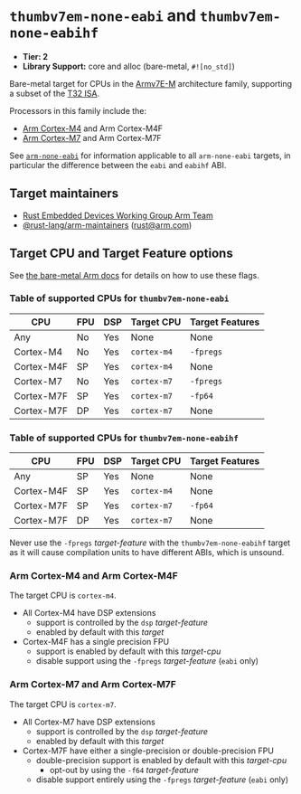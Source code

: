 # `thumbv7em-none-eabi` and `thumbv7em-none-eabihf`

* **Tier: 2**
* **Library Support:** core and alloc (bare-metal, `#![no_std]`)

Bare-metal target for CPUs in the [Armv7E-M] architecture family, supporting a
subset of the [T32 ISA][t32-isa].

Processors in this family include the:

* [Arm Cortex-M4][cortex-m4] and Arm Cortex-M4F
* [Arm Cortex-M7][cortex-m7] and Arm Cortex-M7F

See [`arm-none-eabi`](arm-none-eabi.md) for information applicable to all
`arm-none-eabi` targets, in particular the difference between the `eabi` and
`eabihf` ABI.

[t32-isa]: https://developer.arm.com/Architectures/T32%20Instruction%20Set%20Architecture
[Armv7E-M]: https://developer.arm.com/documentation/ddi0403/latest/
[cortex-m4]: https://developer.arm.com/Processors/Cortex-M4
[cortex-m7]: https://developer.arm.com/Processors/Cortex-M7

## Target maintainers

- [Rust Embedded Devices Working Group Arm Team](https://github.com/rust-embedded/wg?tab=readme-ov-file#the-arm-team)
- [@rust-lang/arm-maintainers][arm_maintainers] ([rust@arm.com][arm_email])

[arm_maintainers]: https://github.com/rust-lang/team/blob/master/teams/arm-maintainers.toml
[arm_email]: mailto:rust@arm.com

## Target CPU and Target Feature options

See [the bare-metal Arm
docs](arm-none-eabi.md#target-cpu-and-target-feature-options) for details on how
to use these flags.

### Table of supported CPUs for `thumbv7em-none-eabi`

| CPU        | FPU | DSP | Target CPU  | Target Features |
| ---------- | --- | --- | ----------- | --------------- |
| Any        | No  | Yes | None        | None            |
| Cortex-M4  | No  | Yes | `cortex-m4` | `-fpregs`       |
| Cortex-M4F | SP  | Yes | `cortex-m4` | None            |
| Cortex-M7  | No  | Yes | `cortex-m7` | `-fpregs`       |
| Cortex-M7F | SP  | Yes | `cortex-m7` | `-fp64`         |
| Cortex-M7F | DP  | Yes | `cortex-m7` | None            |

### Table of supported CPUs for `thumbv7em-none-eabihf`

| CPU        | FPU | DSP | Target CPU  | Target Features |
| ---------- | --- | --- | ----------- | --------------- |
| Any        | SP  | Yes | None        | None            |
| Cortex-M4F | SP  | Yes | `cortex-m4` | None            |
| Cortex-M7F | SP  | Yes | `cortex-m7` | `-fp64`         |
| Cortex-M7F | DP  | Yes | `cortex-m7` | None            |

<div class="warning">

Never use the `-fpregs` *target-feature* with the `thumbv7em-none-eabihf` target
as it will cause compilation units to have different ABIs, which is unsound.

</div>

### Arm Cortex-M4 and Arm Cortex-M4F

The target CPU is `cortex-m4`.

* All Cortex-M4 have DSP extensions
  * support is controlled by the `dsp` *target-feature*
  * enabled by default with this *target*
* Cortex-M4F has a single precision FPU
  * support is enabled by default with this *target-cpu*
  * disable support using the `-fpregs` *target-feature* (`eabi` only)

### Arm Cortex-M7 and Arm Cortex-M7F

The target CPU is `cortex-m7`.

* All Cortex-M7 have DSP extensions
  * support is controlled by the `dsp` *target-feature*
  * enabled by default with this *target*
* Cortex-M7F have either a single-precision or double-precision FPU
  * double-precision support is enabled by default with this *target-cpu*
    * opt-out by using the `-f64` *target-feature*
  * disable support entirely using the `-fpregs` *target-feature* (`eabi` only)
